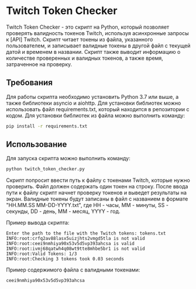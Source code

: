 # Twitch Token Checker

Twitch Token Checker - это скрипт на Python, который позволяет проверять валидность токенов Twitch, используя асинхронные запросы к [API] Twitch. Скрипт читает токены из файла, указанного пользователем, и записывает валидные токены в другой файл с текущей датой и временем в названии. Скрипт также выводит информацию о количестве проверенных и валидных токенов, а также время, затраченное на проверку.

## Требования

Для работы скрипта необходимо установить Python 3.7 или выше, а также библиотеки asyncio и aiohttp. Для установки библиотек можно использовать файл requirements.txt, который находится в репозитории с кодом. Для установки библиотек из файла можно выполнить команду:

```bash
pip install -r requirements.txt
```

## Использование

Для запуска скрипта можно выполнить команду:

```bash
python twitch_token_checker.py
```

Скрипт попросит ввести путь к файлу с токенами Twitch, которые нужно проверить. Файл должен содержать один токен на строку. После ввода пути к файлу скрипт начнет проверку токенов и выведет результаты на экран. Валидные токены будут записаны в файл с названием в формате "HH.MM.SS MM-DD-YYYY.txt", где HH - часы, MM - минуты, SS - секунды, DD - день, MM - месяц, YYYY - год.

Пример вывода скрипта:

```
Enter the path to the file with the Twitch tokens: tokens.txt
INFO:root:crfq2av88lasx5uizjhts2vmgd5tla is not valid
INFO:root:ceei9nmhiya90x53v5d5vp393ahcsa is valid
INFO:root:ivmj68qatwh4q08wt9tte8mhbe5br1 is not valid
INFO:root:Valid Tokens: 1/3
INFO:root:Checking 3 tokens took 0.03 seconds
```

Пример содержимого файла с валидными токенами:

```
ceei9nmhiya90x53v5d5vp393ahcsa
```
